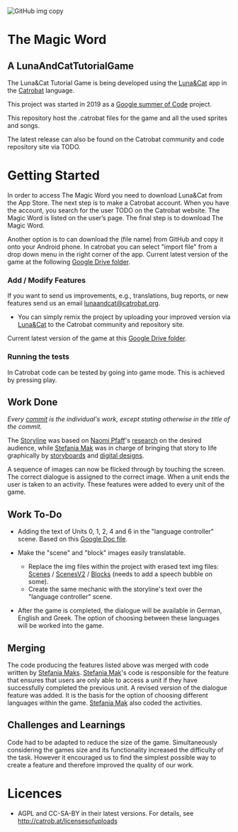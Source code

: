 ![GitHub img copy](https://user-images.githubusercontent.com/48293545/63705269-713a9f80-c835-11e9-8a4f-ee33b9bb21ea.png)
# The Magic Word
## A LunaAndCatTutorialGame

The Luna&Cat Tutorial Game is being developed using the [Luna&Cat](https://catrob.at/luna) app in the [Catrobat](https://www.catrobat.org/) language. 

This project was started in 2019 as a [Google summer of Code](https://summerofcode.withgoogle.com/) project.

This repository host the .catrobat files for the game and all the used sprites and songs.

The latest release can also be found on the Catrobat community and code repository site via TODO.

# Getting Started

In order to access The Magic Word you need to download Luna&Cat from the App Store. 
The next step is to make a Catrobat account. When you have the account, you search
for the user TODO on the Catrobat website. The Magic Word is listed on the user’s page.
The final step is to download The Magic Word.

Another option is to can download  the (file name) from GitHub and copy it onto your Android  phone.
In catrobat you can select "import file" from a drop down menu in the right corner of the 
app.
Current latest version of the game at the following [Google Drive folder](https://drive.google.com/open?id=17_oLCEx6B9dZXFK1lLqS493gn8X_mwB_).

### Add / Modify Features ###

If you want to send us improvements, e.g., translations, bug reports, or new features send us an email [lunaandcat@catrobat.org](mailto:lunaandcat@catrobat.org). 


* You can simply remix the project by uploading your improved version via [Luna&Cat](https://catrob.at/luna) to the Catrobat community and repository site.

Current latest version of the game at this [Google Drive folder](https://drive.google.com/open?id=17_oLCEx6B9dZXFK1lLqS493gn8X_mwB_).

### Running the tests ###

In Catrobat code can be tested by going into game mode. 
This is achieved by pressing play.

## Work Done 

 _Every [commit](https://github.com/Catrobat/LunaAndCatTutorialGame/commits/master) is the individual's work, except stating otherwise in the title of the commit._

The [Storyline](https://github.com/Catrobat/LunaAndCatTutorialGame/tree/master/story/Storylines) was based on [Naomi Pfaff](https://github.com/npfaff)'s [research](https://github.com/Catrobat/LunaAndCatTutorialGame/tree/master/story/Research) on the desired audience, while [Stefania Mak](https://github.com/stefaniamak) was in charge of bringing that story to life graphically by [storyboards](https://github.com/Catrobat/LunaAndCatTutorialGame/tree/master/story/Storyboards) and [digital designs](https://github.com/Catrobat/LunaAndCatTutorialGame/tree/master/graphics).

A sequence of images can now be flicked through by touching the screen.
The correct dialogue is assigned to the correct image. When a unit ends
the user is taken to an activity. These features were added to
every unit of the game. 

## Work To-Do 

* Adding the text of Units 0, 1, 2, 4 and 6 in the "language controller" scene. 
Based on this [Google Doc file](https://docs.google.com/document/d/1ItitaWzAqJSvqRZuS6hDe5AaZT5WWwsANt6Z1vvS5Ps/edit?usp=sharing).

* Make the "scene" and "block" images easily translatable.
    * Replace the img files within the project with erased text img files: [Scenes](https://github.com/Catrobat/LunaAndCatTutorialGame/tree/master/graphics/scenes/empty) / [ScenesV2](https://github.com/Catrobat/LunaAndCatTutorialGame/tree/master/graphics/scenes/empty%20%2B%20scrablle) / [Blocks](https://github.com/Catrobat/LunaAndCatTutorialGame/tree/master/graphics/bricks/Empty_) (needs to add a speech bubble on some).
    * Create the same mechanic with the storyline's text over the "language controller" scene.

* After the game is completed, the dialogue will be available in German, English and Greek. 
The option of choosing between these languages will be worked
into the game.

## Merging

The code producing the features listed above was merged with code written
by [Stefania Maks](https://github.com/stefaniamak). [Stefania Mak](https://github.com/stefaniamak)'s code is responsible for the feature that ensures
that users are only able to access a unit if they have successfully completed
the previous unit. A revised version of the dialogue feature was added. It
is the basis for the option of choosing different languages within the game.
[Stefania Mak](https://github.com/stefaniamak) also coded the activities.

## Challenges and Learnings

Code had to be adapted to reduce the size of the game. Simultaneously 
considering the games size and its functionality increased the difficulty 
of the task. However it encouraged us to find the simplest possible way
to create a feature and therefore improved the quality of our work.

# Licences #

* AGPL and CC-SA-BY in their latest versions. For details, see http://catrob.at/licensesofuploads






